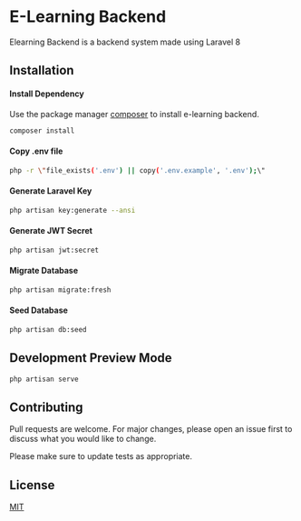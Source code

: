 # E-Learning Backend

Elearning Backend is a backend system made using Laravel 8

## Installation
#### Install Dependency

Use the package manager [composer](https://getcomposer.org/) to install e-learning backend.

```bash
composer install
```

#### Copy .env file
```bash
php -r \"file_exists('.env') || copy('.env.example', '.env');\"
```

#### Generate Laravel Key
```bash
php artisan key:generate --ansi
```

#### Generate JWT Secret
```bash
php artisan jwt:secret
```

#### Migrate Database
```bash
php artisan migrate:fresh
```

#### Seed Database
```bash
php artisan db:seed
```

## Development Preview Mode

```bash
php artisan serve
```



## Contributing
Pull requests are welcome. For major changes, please open an issue first to discuss what you would like to change.

Please make sure to update tests as appropriate.

## License
[MIT](https://choosealicense.com/licenses/mit/)
